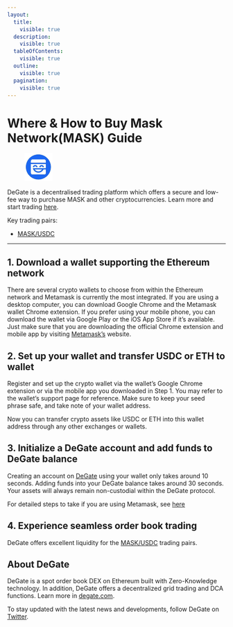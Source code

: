 ```yaml
---
layout:
  title:
    visible: true
  description:
    visible: true
  tableOfContents:
    visible: true
  outline:
    visible: true
  pagination:
    visible: true
---
```


# Where & How to Buy Mask Network(MASK) Guide

<figure><img src="../.gitbook/assets/mask_0x69af81e73a73b40adf4f3d4223cd9b1ece623074.png" alt="MASK" width="64"><figcaption></figcaption></figure>

DeGate is a decentralised trading platform which offers a secure and low-fee way to purchase MASK and other cryptocurrencies. Learn more and start trading [here](https://app.degate.com/trade/USDC/0x69af81e73a73b40adf4f3d4223cd9b1ece623074?utm_source=howtobuy).&#x20;

Key trading pairs:

* [MASK/USDC](https://app.degate.com/trade/USDC/0x69af81e73a73b40adf4f3d4223cd9b1ece623074?utm_source=howtobuy)

***

## 1. Download a wallet supporting the Ethereum network

There are several crypto wallets to choose from within the Ethereum network and Metamask is currently the most integrated. If you are using a desktop computer, you can download Google Chrome and the Metamask wallet Chrome extension. If you prefer using your mobile phone, you can download the wallet via Google Play or the iOS App Store if it’s available. Just make sure that you are downloading the official Chrome extension and mobile app by visiting [Metamask’s](https://metamask.io/) website.

## 2. Set up your wallet and transfer USDC or ETH to wallet

Register and set up the crypto wallet via the wallet’s Google Chrome extension or via the mobile app you downloaded in Step 1. You may refer to the wallet’s support page for reference. Make sure to keep your seed phrase safe, and take note of your wallet address.&#x20;

Now you can transfer crypto assets like USDC or ETH into this wallet address through any other exchanges or wallets.

## 3. Initialize a DeGate account and add funds to DeGate balance

Creating an account on [DeGate](https://app.degate.com/?utm_source=MASK_howtobuy) using your wallet only takes around 10 seconds. Adding funds into your DeGate balance takes around 30 seconds. Your assets will always remain non-custodial within the DeGate protocol.

For detailed steps to take if you are using Metamask, see [here](https://docs.degate.com/v/product_en/main-features/wallet-connectivity/metamask)

## 4. Experience seamless order book trading

DeGate offers excellent liquidity for the [MASK/USDC](https://app.degate.com/trade/USDC/0x69af81e73a73b40adf4f3d4223cd9b1ece623074?utm_source=howtobuy) trading pairs.&#x20;

## About DeGate

DeGate is a spot order book DEX on Ethereum built with Zero-Knowledge technology. In addition, DeGate offers a decentralized grid trading and DCA functions.  Learn more in [degate.com](https://degate.com/?utm_source=MASK_howtobuy).

To stay updated with the latest news and developments, follow DeGate on [Twitter](https://twitter.com/degatedex).
